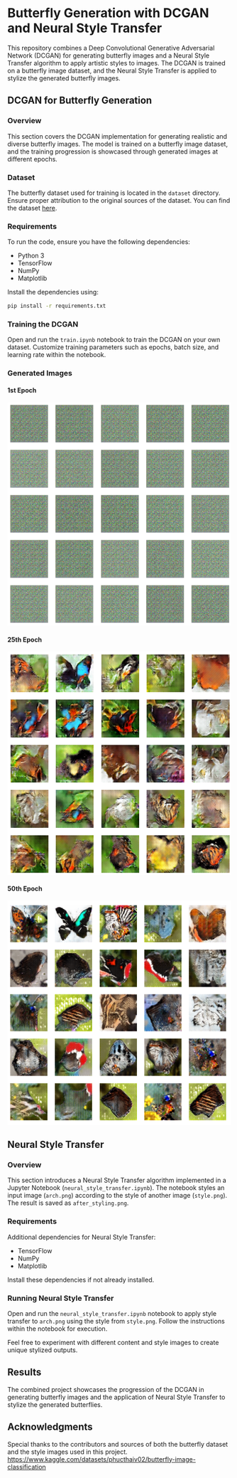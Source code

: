 # Butterfly Generation with DCGAN and Neural Style Transfer

This repository combines a Deep Convolutional Generative Adversarial Network (DCGAN) for generating butterfly images and a Neural Style Transfer algorithm to apply artistic styles to images. The DCGAN is trained on a butterfly image dataset, and the Neural Style Transfer is applied to stylize the generated butterfly images.

## DCGAN for Butterfly Generation

### Overview

This section covers the DCGAN implementation for generating realistic and diverse butterfly images. The model is trained on a butterfly image dataset, and the training progression is showcased through generated images at different epochs.

### Dataset

The butterfly dataset used for training is located in the `dataset` directory. Ensure proper attribution to the original sources of the dataset. You can find the dataset [here](your_dataset_link).

### Requirements

To run the code, ensure you have the following dependencies:

- Python 3
- TensorFlow
- NumPy
- Matplotlib

Install the dependencies using:

```bash
pip install -r requirements.txt
```

### Training the DCGAN

Open and run the `train.ipynb` notebook to train the DCGAN on your own dataset. Customize training parameters such as epochs, batch size, and learning rate within the notebook.

### Generated Images

#### 1st Epoch

![1st Epoch](images/epoch1.png)

#### 25th Epoch

![25th Epoch](images/epoch25.png)

#### 50th Epoch

![50th Epoch](images/epoch50.png)

## Neural Style Transfer

### Overview

This section introduces a Neural Style Transfer algorithm implemented in a Jupyter Notebook (`neural_style_transfer.ipynb`). The notebook styles an input image (`arch.png`) according to the style of another image (`style.png`). The result is saved as `after_styling.png`.

### Requirements

Additional dependencies for Neural Style Transfer:

- TensorFlow
- NumPy
- Matplotlib

Install these dependencies if not already installed.

### Running Neural Style Transfer

Open and run the `neural_style_transfer.ipynb` notebook to apply style transfer to `arch.png` using the style from `style.png`. Follow the instructions within the notebook for execution.

Feel free to experiment with different content and style images to create unique stylized outputs.

## Results

The combined project showcases the progression of the DCGAN in generating butterfly images and the application of Neural Style Transfer to stylize the generated butterflies.

## Acknowledgments

Special thanks to the contributors and sources of both the butterfly dataset and the style images used in this project.
https://www.kaggle.com/datasets/phucthaiv02/butterfly-image-classification
